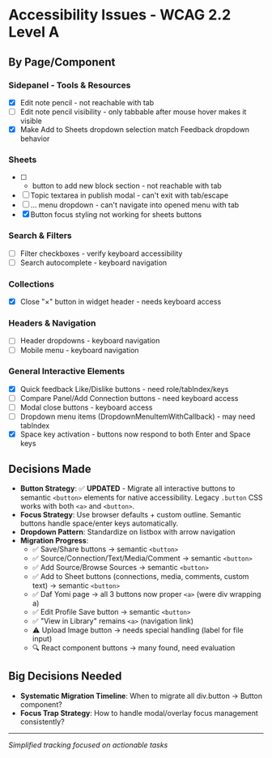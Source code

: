 # Accessibility Issues - WCAG 2.2 Level A

## By Page/Component

### Sidepanel - Tools & Resources  
- [x] Edit note pencil - not reachable with tab
- [ ] Edit note pencil visibility - only tabbable after mouse hover makes it visible
- [x] Make Add to Sheets dropdown selection match Feedback dropdown behavior

### Sheets
- [ ] + button to add new block section - not reachable with tab
- [ ] Topic textarea in publish modal - can't exit with tab/escape
- [ ] ... menu dropdown - can't navigate into opened menu with tab
- [x] Button focus styling not working for sheets buttons

### Search & Filters
- [ ] Filter checkboxes - verify keyboard accessibility
- [ ] Search autocomplete - keyboard navigation

### Collections
- [x] Close "×" button in widget header - needs keyboard access

### Headers & Navigation  
- [ ] Header dropdowns - keyboard navigation
- [ ] Mobile menu - keyboard navigation

### General Interactive Elements
- [x] Quick feedback Like/Dislike buttons - need role/tabIndex/keys
- [ ] Compare Panel/Add Connection buttons - need keyboard access
- [ ] Modal close buttons - keyboard access
- [ ] Dropdown menu items (DropdownMenuItemWithCallback) - may need tabIndex
- [x] Space key activation - buttons now respond to both Enter and Space keys

## Decisions Made
- **Button Strategy**: ✅ **UPDATED** - Migrate all interactive buttons to semantic `<button>` elements for native accessibility. Legacy `.button` CSS works with both `<a>` and `<button>`.
- **Focus Strategy**: Use browser defaults + custom outline. Semantic buttons handle space/enter keys automatically.
- **Dropdown Pattern**: Standardize on listbox with arrow navigation
- **Migration Progress**: 
  - ✅ Save/Share buttons → semantic `<button>` 
  - ✅ Source/Connection/Text/Media/Comment → semantic `<button>`
  - ✅ Add Source/Browse Sources → semantic `<button>`
  - ✅ Add to Sheet buttons (connections, media, comments, custom text) → semantic `<button>`
  - ✅ Daf Yomi page → all 3 buttons now proper `<a>` (were div wrapping a)
  - ✅ Edit Profile Save button → semantic `<button>`
  - ✅ "View in Library" remains `<a>` (navigation link)
  - ⚠️ Upload Image button → needs special handling (label for file input)
  - 🔍 React component buttons → many found, need evaluation

## Big Decisions Needed
- **Systematic Migration Timeline**: When to migrate all div.button → Button component?
- **Focus Trap Strategy**: How to handle modal/overlay focus management consistently?

---
*Simplified tracking focused on actionable tasks*
